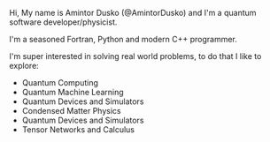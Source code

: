 Hi, My name is Amintor Dusko (@AmintorDusko) and I'm a quantum software developer/physicist.

I'm a seasoned Fortran, Python and modern C++ programmer. 

I'm super interested in solving real world problems, to do that I like to explore:
* Quantum Computing
* Quantum Machine Learning
* Quantum Devices and Simulators
* Condensed Matter Physics
* Quantum Devices and Simulators
* Tensor Networks and Calculus
<!---
AmintorDusko/AmintorDusko is a ✨ special ✨ repository because its `README.md` (this file) appears on your GitHub profile.
You can click the Preview link to take a look at your changes.
--->
